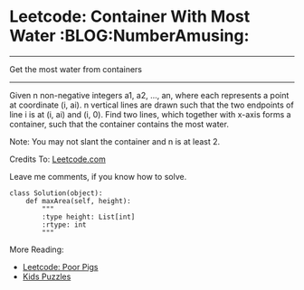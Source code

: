 # Leetcode: Container With Most Water     :BLOG:NumberAmusing:


---

Get the most water from containers  

---

Given n non-negative integers a1, a2, ..., an, where each represents a point at coordinate (i, ai). n vertical lines are drawn such that the two endpoints of line i is at (i, ai) and (i, 0). Find two lines, which together with x-axis forms a container, such that the container contains the most water.  

Note: You may not slant the container and n is at least 2.  

Credits To: [Leetcode.com](https://leetcode.com/problems/container-with-most-water/description/)  

Leave me comments, if you know how to solve.  

    class Solution(object):
        def maxArea(self, height):
            """
            :type height: List[int]
            :rtype: int
            """

More Reading:  
-   [Leetcode: Poor Pigs](http://brain.dennyzhang.com/poor-pigs/)
-   [Kids Puzzles](http://brain.dennyzhang.com/tag/kids/)
